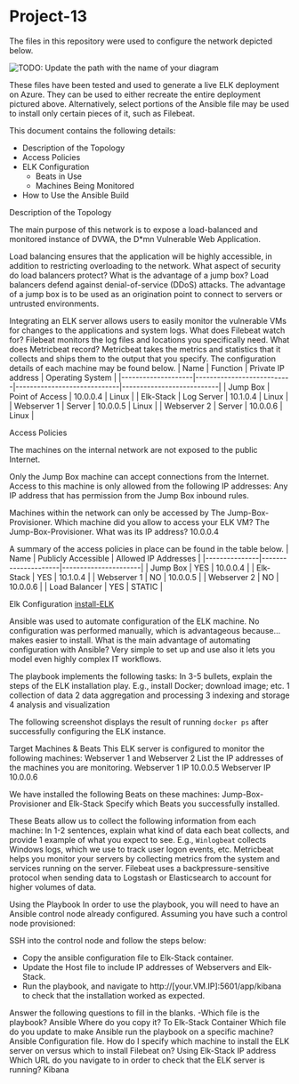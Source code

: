 # Project-13
The files in this repository were used to configure the network depicted below.

![TODO: Update the path with the name of your diagram](Images/diagram_filename.png)

These files have been tested and used to generate a live ELK deployment on Azure. They can be used to either recreate the entire deployment pictured above. Alternatively, select portions of the Ansible file may be used to install only certain pieces of it, such as Filebeat.


This document contains the following details:
- Description of the Topology
- Access Policies
- ELK Configuration
  - Beats in Use
  - Machines Being Monitored
- How to Use the Ansible Build


Description of the Topology

The main purpose of this network is to expose a load-balanced and monitored instance of DVWA, the D*mn Vulnerable Web Application.

Load balancing ensures that the application will be highly accessible, in addition to restricting overloading to the network.
 What aspect of security do load balancers protect? What is the advantage of a jump box? 
Load balancers defend against denial-of-service (DDoS) attacks.  The advantage of a jump box is to be used as an origination point to connect to servers or untrusted environments.

Integrating an ELK server allows users to easily monitor the vulnerable VMs for changes to the applications and system logs.
What does Filebeat watch for?  Filebeat monitors the log files and locations you specifically need.
 What does Metricbeat record? Metricbeat takes the metrics and statistics that it collects and ships them to the output that you specify.
The configuration details of each machine may be found below.
|     Name           |     Function              |     Private IP   address    |     Operating   System    |
|--------------------|---------------------------|-----------------------------|---------------------------|
|     Jump Box       |     Point of Access       |     10.0.0.4                |     Linux                 |
|     Elk-Stack      |     Log Server            |     10.1.0.4                |     Linux                 |
|     Webserver 1    |     Server                |     10.0.0.5                |     Linux                 |
|     Webserver 2    |     Server                |     10.0.0.6                |     Linux                 |


Access Policies

The machines on the internal network are not exposed to the public Internet. 

Only the Jump Box machine can accept connections from the Internet. Access to this machine is only allowed from the following IP addresses:
Any IP address that has permission from the Jump Box inbound rules.

Machines within the network can only be accessed by The Jump-Box-Provisioner.
 Which machine did you allow to access your ELK VM? The Jump-Box-Provisioner.
What was its IP address? 10.0.0.4

A summary of the access policies in place can be found in the table below.
| Name          | Publicly Accessible | Allowed IP Addresses |
|---------------|---------------------|----------------------|
| Jump Box      | YES                 | 10.0.0.4             |
| Elk-Stack     | YES                 | 10.1.0.4             |
| Webserver 1   | NO                  | 10.0.0.5             |
| Webserver 2   | NO                  | 10.0.0.6             |
| Load Balancer | YES                 | STATIC               |


Elk Configuration
[install-ELK](Ansible/Install-elk.yml)




Ansible was used to automate configuration of the ELK machine. No configuration was performed manually, which is advantageous because... makes easier to install.
 What is the main advantage of automating configuration with Ansible? Very simple to set up and use also it lets you model even highly complex IT workflows.

The playbook implements the following tasks:
In 3-5 bullets, explain the steps of the ELK installation play. E.g., install Docker; download image; etc.
1 collection of data
2 data aggregation and processing
3 indexing and storage
4 analysis and visualization


The following screenshot displays the result of running `docker ps` after successfully configuring the ELK instance.
 



 Target Machines & Beats
This ELK server is configured to monitor the following machines: Webserver 1 and Webserver 2
List the IP addresses of the machines you are monitoring. Webserver 1 IP 10.0.0.5  Webserver IP 10.0.0.6

We have installed the following Beats on these machines: Jump-Box-Provisioner and Elk-Stack
 Specify which Beats you successfully installed. 

These Beats allow us to collect the following information from each machine:
In 1-2 sentences, explain what kind of data each beat collects, and provide 1 example of what you expect to see. E.g., `Winlogbeat` collects Windows logs, which we use to track user logon events, etc.
Metricbeat helps you monitor your servers by collecting metrics from the system and services running on the server.
Filebeat  uses a backpressure-sensitive protocol when sending data to Logstash or Elasticsearch to account for higher volumes of data.

Using the Playbook
In order to use the playbook, you will need to have an Ansible control node already configured. Assuming you have such a control node provisioned: 

SSH into the control node and follow the steps below:
- Copy the ansible configuration file to Elk-Stack container.
- Update the Host file to include IP addresses of Webservers and Elk-Stack.
- Run the playbook, and navigate to http://[your.VM.IP]:5601/app/kibana to check that the installation worked as expected.

 Answer the following questions to fill in the blanks.
-Which file is the playbook? Ansible
 Where do you copy it? To Elk-Stack Container
Which file do you update to make Ansible run the playbook on a specific machine? Ansible Configuration file.
 How do I specify which machine to install the ELK server on versus which to install Filebeat on? Using Elk-Stack IP address
Which URL do you navigate to in order to check that the ELK server is running? Kibana


